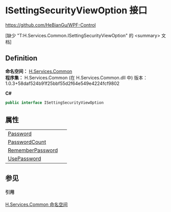 # ISettingSecurityViewOption 接口
https://github.com/HeBianGu/WPF-Control

\[缺少 "T:H.Services.Common.ISettingSecurityViewOption" 的 &lt;summary&gt; 文档\]



## Definition
**命名空间：** <a href="b9cdd84f-6623-a51a-f53b-465103ced202">H.Services.Common</a>  
**程序集：** H.Services.Common (在 H.Services.Common.dll 中) 版本：1.0.3+58daf524b91f25bbf55d2f64e549e4224fcf9802

**C#**
``` C#
public interface ISettingSecurityViewOption
```



## 属性
<table>
<tr>
<td><a href="3d309d52-5956-00c3-8476-b89cd04105fc">Password</a></td>
<td> </td></tr>
<tr>
<td><a href="48551d5e-668d-00c2-8373-f46f8ef2140e">PasswordCount</a></td>
<td> </td></tr>
<tr>
<td><a href="793b1c72-4914-eb4a-ddb6-6e7e349a5cbd">RememberPassword</a></td>
<td> </td></tr>
<tr>
<td><a href="a9cdadef-4936-156a-6677-b88d9c2ad243">UsePassword</a></td>
<td> </td></tr>
</table>

## 参见


#### 引用
<a href="b9cdd84f-6623-a51a-f53b-465103ced202">H.Services.Common 命名空间</a>  
